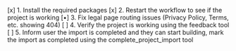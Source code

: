 [x] 1. Install the required packages
[x] 2. Restart the workflow to see if the project is working
[•] 3. Fix legal page routing issues (Privacy Policy, Terms, etc. showing 404)
[ ] 4. Verify the project is working using the feedback tool
[ ] 5. Inform user the import is completed and they can start building, mark the import as completed using the complete_project_import tool